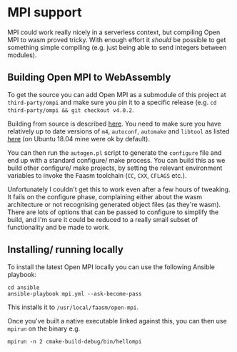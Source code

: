 # MPI support

MPI could work really nicely in a serverless context, but compiling Open MPI to wasm 
proved tricky. With enough effort it _should_ be possible to get something simple compiling
(e.g. just being able to send integers between modules).  

## Building Open MPI to WebAssembly

To get the source you can add Open MPI as a submodule of this project at `third-party/ompi` and make 
sure you pin it to a specific release (e.g. `cd third-party/ompi && git checkout v4.0.2`.

Building from source is described [here](https://github.com/Shillaker/ompi/blob/master/HACKING).
You need to make sure you have relatively up to date versions of `m4`, `autoconf`, `automake` and `libtool`
as listed [here](https://www.open-mpi.org/source/building.php) (on Ubuntu 18.04 mine were ok by default).

You can then run the `autogen.pl` script to generate the `configure` file and end up with a standard 
configure/ make process. You can build this as we build other configure/ make projects, by setting 
the relevant environment variables to invoke the Faasm toolchain (`CC`, `CXX`, `CFLAGS` etc.).

Unfortunately I couldn't get this to work even after a few hours of tweaking. It fails on the configure 
phase, complaining either about the wasm architecture or not recognising generated object files (as they're
wasm). There are lots of options that can be passed to configure to simplify the build, and I'm sure it 
could be reduced to a really small subset of functionality and be made to work.

## Installing/ running locally

To install the latest Open MPI locally you can use the following Ansible playbook:
 
```
cd ansible
ansible-playbook mpi.yml --ask-become-pass
```

This installs it to `/usr/local/faasm/open-mpi`.

Once you've built a native executable linked against this, you can then use `mpirun` on the binary e.g.

```
mpirun -n 2 cmake-build-debug/bin/hellompi 
```
